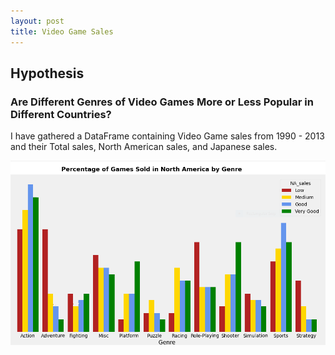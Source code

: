 ```yaml
---
layout: post
title: Video Game Sales
---
```

## Hypothesis
### Are Different Genres of Video Games More or Less Popular in Different Countries?

I have gathered a DataFrame containing Video Game sales from 1990 - 2013  
and their Total sales, North American sales, and Japanese sales.

![Qualifiers](https://github.com/thompsondylan33/thompsondylan/blob/master/images/NA_sales.PNG?raw=true)


